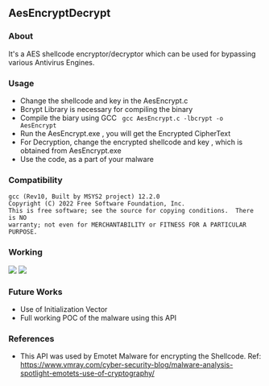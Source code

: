 ## AesEncryptDecrypt

### About
It's a AES shellcode encryptor/decryptor which can be used for bypassing various Antivirus Engines.

### Usage

- Change the shellcode and key in the AesEncrypt.c
- Bcrypt Library is necessary for compiling the binary
- Compile the biary using GCC
``` gcc AesEncrypt.c -lbcrypt -o AesEncrypt```
- Run the AesEncrypt.exe , you will get the Encrypted CipherText
- For Decryption, change the encrypted shellcode and key , which is obtained from AesEncrypt.exe
- Use the code, as a part of your malware

### Compatibility
```
gcc (Rev10, Built by MSYS2 project) 12.2.0
Copyright (C) 2022 Free Software Foundation, Inc.
This is free software; see the source for copying conditions.  There is NO
warranty; not even for MERCHANTABILITY or FITNESS FOR A PARTICULAR PURPOSE.
```

### Working
![](github1.png)
![](github2.png)

### Future Works

- Use of Initialization Vector
- Full working POC of the malware using this API

### References
- This API was used by Emotet Malware for encrypting the Shellcode. Ref: https://www.vmray.com/cyber-security-blog/malware-analysis-spotlight-emotets-use-of-cryptography/ 